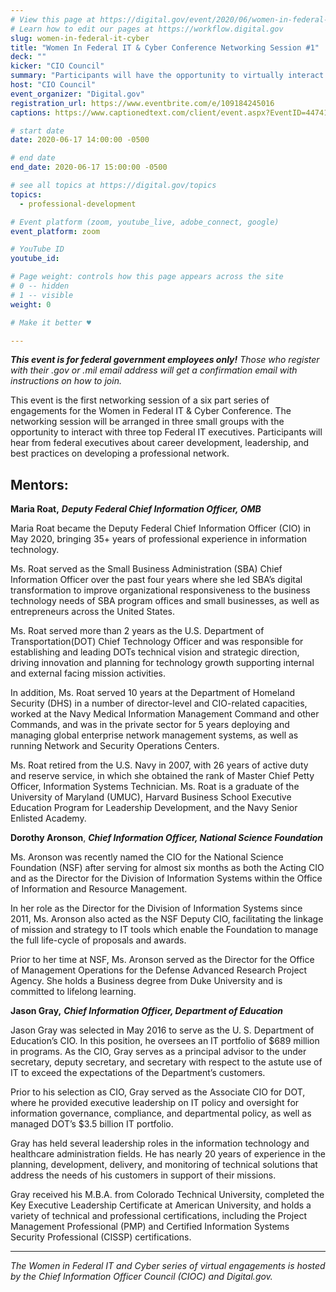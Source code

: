 ```yaml
---
# View this page at https://digital.gov/event/2020/06/women-in-federal-it-cyber
# Learn how to edit our pages at https://workflow.digital.gov
slug: women-in-federal-it-cyber
title: "Women In Federal IT & Cyber Conference Networking Session #1"
deck: ""
kicker: "CIO Council"
summary: "Participants will have the opportunity to virtually interact with top Federal CIOs, and discuss career development, leadership, and best practices on developing a professional network. "
host: "CIO Council"
event_organizer: "Digital.gov"
registration_url: https://www.eventbrite.com/e/109184245016
captions: https://www.captionedtext.com/client/event.aspx?EventID=4474171&CustomerID=321

# start date
date: 2020-06-17 14:00:00 -0500

# end date
end_date: 2020-06-17 15:00:00 -0500

# see all topics at https://digital.gov/topics
topics: 
  - professional-development

# Event platform (zoom, youtube_live, adobe_connect, google)
event_platform: zoom

# YouTube ID
youtube_id: 

# Page weight: controls how this page appears across the site
# 0 -- hidden
# 1 -- visible
weight: 0

# Make it better ♥

---
```


***This event is for federal government employees only!*** *Those who register with their .gov or .mil email address will get a confirmation email with instructions on how to join.*

This event is the first networking session of a six part series of engagements for the Women in Federal IT & Cyber Conference. The networking session will be arranged in three small groups with the opportunity to interact with three top Federal IT executives. Participants will hear from federal executives about career development, leadership, and best practices on developing a professional network.

## Mentors:

**Maria Roat,** ***Deputy Federal Chief Information Officer, OMB***

Maria Roat became the Deputy Federal Chief Information Officer (CIO) in May 2020, bringing 35+ years of professional experience in information technology.

Ms. Roat served as the Small Business Administration (SBA) Chief Information Officer over the past four years where she led SBA’s digital transformation to improve organizational responsiveness to the business technology needs of SBA program offices and small businesses, as well as entrepreneurs across the United States.

Ms. Roat served more than 2 years as the U.S. Department of Transportation(DOT) Chief Technology Officer and was responsible for establishing and leading DOTs technical vision and strategic direction, driving innovation and planning for technology growth supporting internal and external facing mission activities.

In addition, Ms. Roat served 10 years at the Department of Homeland Security (DHS) in a number of director-level and CIO-related capacities, worked at the Navy Medical Information Management Command and other Commands, and was in the private sector for 5 years deploying and managing global enterprise network management systems, as well as running Network and Security Operations Centers.

Ms. Roat retired from the U.S. Navy in 2007, with 26 years of active duty and reserve service, in which she obtained the rank of Master Chief Petty Officer, Information Systems Technician. Ms. Roat is a graduate of the University of Maryland (UMUC), Harvard Business School Executive Education Program for Leadership Development, and the Navy Senior Enlisted Academy.

**Dorothy Aronson**, ***Chief Information Officer, National Science Foundation***

Ms. Aronson was recently named the CIO for the National Science Foundation (NSF) after serving for almost six months as both the Acting CIO and as the Director for the Division of Information Systems within the Office of Information and Resource Management.

In her role as the Director for the Division of Information Systems since 2011, Ms. Aronson also acted as the NSF Deputy CIO, facilitating the linkage of mission and strategy to IT tools which enable the Foundation to manage the full life-cycle of proposals and awards.

Prior to her time at NSF, Ms. Aronson served as the Director for the Office of Management Operations for the Defense Advanced Research Project Agency. She holds a Business degree from Duke University and is committed to lifelong learning.

**Jason Gray,** ***Chief Information Officer, Department of Education***

Jason Gray was selected in May 2016 to serve as the U. S. Department of Education’s CIO. In this position, he oversees an IT portfolio of $689 million in programs. As the CIO, Gray serves as a principal advisor to the under secretary, deputy secretary, and secretary with respect to the astute use of IT to exceed the expectations of the Department’s customers.

Prior to his selection as CIO, Gray served as the Associate CIO for DOT, where he provided executive leadership on IT policy and oversight for information governance, compliance, and departmental policy, as well as managed DOT’s $3.5 billion IT portfolio.

Gray has held several leadership roles in the information technology and healthcare administration fields. He has nearly 20 years of experience in the planning, development, delivery, and monitoring of technical solutions that address the needs of his customers in support of their missions.

Gray received his M.B.A. from Colorado Technical University, completed the Key Executive Leadership Certificate at American University, and holds a variety of technical and professional certifications, including the Project Management Professional (PMP) and Certified Information Systems Security Professional (CISSP) certifications.

---

*The Women in Federal IT and Cyber series of virtual engagements is hosted by the Chief Information Officer Council (CIOC) and Digital.gov.*
